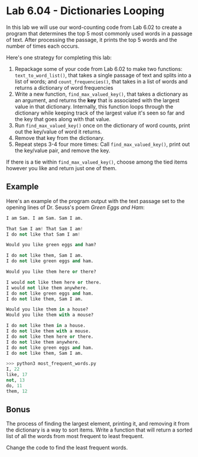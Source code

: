 # Lab 6.04 - Dictionaries Looping

In this lab we will use our word-counting code from Lab 6.02 to create a program that determines the top 5 most commonly used words in a passage of text. After processing the passage, it prints the top 5 words and the number of times each occurs.

Here's one strategy for completing this lab:

1. Repackage some of your code from Lab 6.02 to make two functions: `text_to_word_list()`, that  takes a single passage of text and splits into a list of words; and `count_frequencies()`, that takes in a list of words and returns a dictionary of word frequencies
2. Write a new function, `find_max_valued_key()`, that takes a dictionary as an argument, and returns the **key** that  is associated with the largest value in that dictionary. Internally, this function loops through the dictionary while keeping track of the largest value it's seen so far and the key that goes along with that value.
3. Run `find_max_valued_key()` once on the dictionary of word counts, print out the key/value of word it returns.
4. Remove that key from the dictionary.
5. Repeat steps 3-4 four more times: Call `find_max_valued_key()`, print out the key/value pair, and remove the key.

If there is a tie within `find_max_valued_key()`, choose among the tied
items however you like and return just one of them.

## Example

Here's an example of the program output with the text passage set to the opening lines of Dr. Seuss's poem *Green Eggs and Ham*:

```python
I am Sam. I am Sam. Sam I am.

That Sam I am! That Sam I am!
I do not like that Sam I am!

Would you like green eggs and ham?

I do not like them, Sam I am.
I do not like green eggs and ham.

Would you like them here or there?

I would not like them here or there.
I would not like them anywhere.
I do not like green eggs and ham.
I do not like them, Sam I am.

Would you like them in a house?
Would you like them with a mouse?

I do not like them in a house.
I do not like them with a mouse.
I do not like them here or there.
I do not like them anywhere.
I do not like green eggs and ham.
I do not like them, Sam I am.
```

```python
>>> python3 most_frequent_words.py
I, 22
like, 17
not, 13
do, 11
them, 12
```

## Bonus

The process of finding the largest element, printing it, and removing it from the dictionary is a way to sort items. Write a function that will return a sorted list of all the words from most frequent to least frequent.

Change the code to find the least frequent words.
